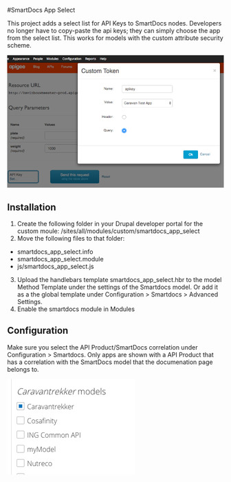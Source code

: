 #SmartDocs App Select

This project adds a select list for API Keys to SmartDocs nodes. Developers no longer have to copy-paste the api keys; they can simply choose the app from the select list. This works for models with the custom attribute security scheme.

![screenshot](https://github.com/kbouwmee/smartdocs_app_select/blob/master/media/screenshot.png "Screenshot")

## Installation
1. Create the following folder in your Drupal developer portal for the custom moule: /sites/all/modules/custom/smartdocs_app_select
2. Move the following files to that folder:
  * smartdocs_app_select.info
  * smartdocs_app_select.module
  * js/smartdocs_app_select.js 
3. Upload the handlebars template smartdocs_app_select.hbr to the model Method Template under the settings of the Smartdocs model. Or add it as a the global template under Configuration > Smartdocs > Advanced Settings.
4. Enable the smartdocs module in Modules

## Configuration
Make sure you select the API Product/SmartDocs correlation under Configuration > Smartdocs. Only apps are shown with a API Product that has a correlation with the SmartDocs model that the documenation page belongs to.

![correlation](https://github.com/kbouwmee/smartdocs_app_select/blob/master/media/smartdocs_product_correlation.png "Correlate your product with your model")
